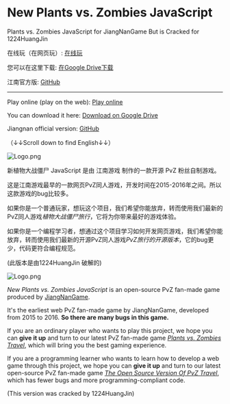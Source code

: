 # New Plants vs. Zombies JavaScript
Plants vs. Zombies JavaScript for JiangNanGame But is Cracked for 1224HuangJin

在线玩（在网页玩）: [在线玩](https://www.newgrounds.com/portal/view/project/5860465)

您可以在这里下载: [在Google Drive下载](https://drive.google.com/file/d/1URQZYa1mgmlrUmL_YEEg5-_4ZfqXgdXC/view?usp=sharing)

江南官方版: [GitHub](https://github.com/jiangnangame/New-Plants-vs-Zombies-JavaScript)

--------------------------------------------------------------------------------------------------------------------------------------------------------------------


Play online (play on the web): [Play online](https://www.newgrounds.com/portal/view/project/5860465)

You can download it here: [Download on Google Drive](https://drive.google.com/file/d/1URQZYa1mgmlrUmL_YEEg5-_4ZfqXgdXC/view?usp=sharing)

Jiangnan official version: [GitHub](https://github.com/jiangnangame/New-Plants-vs-Zombies-JavaScript)


（↓↓Scroll down to find English↓↓）

![Logo.png](https://p3-juejin.byteimg.com/tos-cn-i-k3u1fbpfcp/c57c4bb8d56c4282894981a56ced6bca~tplv-k3u1fbpfcp-jj-mark:0:0:0:0:q75.image#?w=900&h=600&s=763723&e=png&b=e5d7bf)

新植物大战僵尸 JavaScript 是由 江南游戏 制作的一款开源 PvZ 粉丝自制游戏。

这是江南游戏最早的一款网页PvZ同人游戏，开发时间在2015-2016年之间。所以这款游戏的bug比较多。

如果你是一个普通玩家，想玩这个项目，我们希望你能放弃，转而使用我们最新的PvZ同人游戏*植物大战僵尸旅行*，它将为你带来最好的游戏体验。

如果你是一个编程学习者，想通过这个项目学习如何开发网页游戏，我们希望你能放弃，转而使用我们最新的开源PvZ同人游戏*PvZ旅行的开源版本*，它的bug更少，代码更符合编程规范。

(此版本是由1224HuangJin 破解的)


![Logo.png](https://p3-juejin.byteimg.com/tos-cn-i-k3u1fbpfcp/c57c4bb8d56c4282894981a56ced6bca~tplv-k3u1fbpfcp-jj-mark:0:0:0:0:q75.image#?w=900&h=600&s=763723&e=png&b=e5d7bf)

*New Plants vs. Zombies JavaScript* is an open-source PvZ fan-made game produced by [JiangNanGame](http://www.jiangnangame.com).

It's the earliest web PvZ fan-made game by JiangNanGame, developed from 2015 to 2016. **So there are many bugs in this game.**

If you are an ordinary player who wants to play this project, we hope you can **give it up** and turn to our latest PvZ fan-made game *[Plants vs. Zombies Travel](https://angel-shadow.itch.io/pvz-travel)*, which will bring you the best gaming experience.

If you are a programming learner who wants to learn how to develop a web game through this project, we hope you can **give it up** and turn to our latest open-source PvZ fan-made game *[The Open Source Version Of PvZ Travel](https://github.com/jiangnangame/PvZ_TR_CODE)*, which has fewer bugs and more programming-compliant code.

(This version was cracked by 1224HuangJin)

